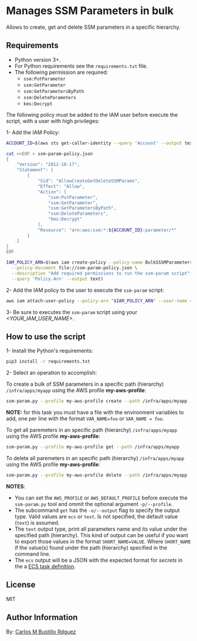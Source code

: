 # Manages SSM Parameters in bulk

Allows to create, get and delete SSM parameters in a specific hierarchy.

## Requirements

- Python version 3+.
- For Python requirements see the `requirements.txt` file.
- The following permission are required:
  - `ssm:PutParameter`
  - `ssm:GetParameter`
  - `ssm:GetParametersByPath`
  - `ssm:DeleteParameters`
  - `kms:Decrypt`

The following policy must be added to the IAM user before execute the script, with a user with high privileges:

1- Add the IAM Policy:

```sh
ACCOUNT_ID=$(aws sts get-caller-identity --query 'Account' --output text)

cat <<EOF > ssm-param-policy.json
{
    "Version": "2012-10-17",
    "Statement": [
        {
            "Sid": "AllowCreateGetDeleteSSMParams",
            "Effect": "Allow",
            "Action": [
                "ssm:PutParameter",
                "ssm:GetParameter",
                "ssm:GetParametersByPath",
                "ssm:DeleteParameters",
                "kms:Decrypt"
            ],
            "Resource": "arn:aws:ssm:*:${ACCOUNT_ID}:parameter/*"
        }
    ]
}
EOF

IAM_POLICY_ARN=$(aws iam create-policy --policy-name BulkSSSMParametersScript \
  --policy-document file://ssm-param-policy.json \
  --description "Add required permissions to run the ssm-param script" \
  --query 'Policy.Arn' --output text)
```

2- Add the IAM policy to the user to execute the `ssm-param` script:

```sh
aws iam attach-user-policy --policy-arn "$IAM_POLICY_ARN" --user-name <YOUR_IAM_USER_NAME>
```

3- Be sure to executes the `ssm-param` script using your *<YOUR_IAM_USER_NAME>*.

## How to use the script

1- Install the Python's requirements:

```sh
pip3 install -r requirements.txt
```

2- Select an operation to accomplish:

To create a bulk of SSM parameters in a specific path (hierarchy) `/infra/apps/myapp` using the AWS profile **my-aws-profile**:

```sh
ssm-param.py --profile my-aws-profile create --path /infra/apps/myapp --type SecureString --file variables.txt
```

**NOTE:** for this task you must have a file with the environment variables to add, one per line with the format `VAR_NAME=foo` or `VAR_NAME = foo`.

To get all paremeters in an specific path (hierarchy) `/infra/apps/myapp` using the AWS profile **my-aws-profile**:

```sh
ssm-param.py --profile my-aws-profile get --path /infra/apps/myapp
```

To delete all paremeters in an specific path (hierarchy) `/infra/apps/myapp` using the AWS profile **my-aws-profile**:

```sh
ssm-param.py --profile my-aws-profile delete --path /infra/apps/myapp
```

**NOTES**:

- You can set the `AWS_PROFILE` or `AWS_DEFAULT_PROFILE` before execute the `ssm-param.py` tool and ommit the optional argument `-p/--profile`.
- The subcommand `get` has the `-o/--output` flag to specify the output type. Valid values are `ecs` or `text`. Is not specified, the default value (`text`) is assumed.
- The `text` output type, print all parameters name and its value under the specified path (hierarchy). This kind of output can be useful if you want to export those values in the format `SHORT_NAME=VALUE`. Where `SHORT_NAME` if the value(s) found under the path (hierarchy) specified in the command line.
- The `ecs` output will be a JSON with the expected format for *secrets* in the a [ECS task definition](https://docs.aws.amazon.com/AmazonECS/latest/developerguide/specifying-sensitive-data-parameters.html#secrets-envvar-parameters).

## License

MIT

## Author Information

By: [Carlos M Bustillo Rdguez](https://linkedin.com/in/carlosbustillordguez/)
